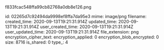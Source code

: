 f833fcac548ffa99cb82768a0db8e126.png

id: 02265d7c92494da9998ef8ffa7da95e3
mime: image/png
filename: 
created_time: 2020-09-13T19:21:31.914Z
updated_time: 2020-09-13T19:21:31.914Z
user_created_time: 2020-09-13T19:21:31.914Z
user_updated_time: 2020-09-13T19:21:31.914Z
file_extension: png
encryption_cipher_text: 
encryption_applied: 0
encryption_blob_encrypted: 0
size: 8716
is_shared: 0
type_: 4
